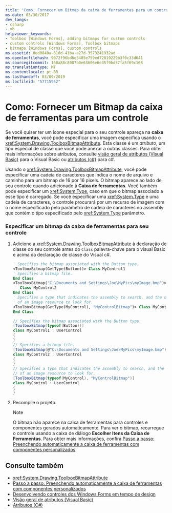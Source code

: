 ```yaml
---
title: 'Como: Fornecer um Bitmap da caixa de ferramentas para um controle'
ms.date: 03/30/2017
dev_langs:
- csharp
- vb
helpviewer_keywords:
- Toolbox [Windows Forms], adding bitmaps for custom controls
- custom controls [Windows Forms], Toolbox bitmaps
- bitmaps [Windows Forms], custom controls
ms.assetid: 0ed0840a-616d-41ba-a27d-3573241932ad
ms.openlocfilehash: 9072f96bd6e3485e759ed72819229b3f0c33d641
ms.sourcegitcommit: 160a88c8087b0e63606e6e35f9bd57fa5f69c168
ms.translationtype: MT
ms.contentlocale: pt-BR
ms.lasthandoff: 03/09/2019
ms.locfileid: "57715952"
---
```

# <a name="how-to-provide-a-toolbox-bitmap-for-a-control"></a>Como: Fornecer um Bitmap da caixa de ferramentas para um controle
Se você quiser ter um ícone especial para o seu controle apareça na **caixa de ferramentas**, você pode especificar uma imagem específica usando o <xref:System.Drawing.ToolboxBitmapAttribute>. Esta classe é um *atributo*, um tipo especial de classe que você pode anexar a outras classes. Para obter mais informações sobre atributos, consulte [visão geral de atributos (Visual Basic)](../../../visual-basic/programming-guide/concepts/attributes/index.md) para o Visual Basic ou [atributos (c#)](../../../csharp/programming-guide/concepts/attributes/index.md) para c#.  
  
 Usando o <xref:System.Drawing.ToolboxBitmapAttribute>, você pode especificar uma cadeia de caracteres que indica o nome de arquivo e caminho para um bitmap de 16 por 16 pixels. O bitmap aparece ao lado de seu controle quando adicionado à **Caixa de ferramentas**. Você também pode especificar um <xref:System.Type>, caso em que o bitmap associado a esse tipo é carregado. Se você especificar uma <xref:System.Type> e uma cadeia de caracteres, o controle procurará por um recurso de imagem com o nome especificado pelo parâmetro de cadeia de caracteres no assembly que contém o tipo especificado pelo <xref:System.Type> parâmetro.  
  
### <a name="to-specify-a-toolbox-bitmap-for-your-control"></a>Especificar um bitmap da caixa de ferramentas para seu controle  
  
1.  Adicione a <xref:System.Drawing.ToolboxBitmapAttribute> à declaração de classe do seu controle antes do `Class` palavra-chave para o visual Basic e acima da declaração de classe do Visual c#.  
  
    ```vb  
    ' Specifies the bitmap associated with the Button type.  
    <ToolboxBitmap(GetType(Button))> Class MyControl1  
    ' Specifies a bitmap file.  
    End Class  
    <ToolboxBitmap("C:\Documents and Settings\Joe\MyPics\myImage.bmp")> _  
       Class MyControl2  
    End Class  
    ' Specifies a type that indicates the assembly to search, and the name   
    ' of an image resource to look for.  
    <ToolboxBitmap(GetType(MyControl), "MyControlBitmap")> Class MyControl  
    End Class  
    ```  
  
    ```csharp  
    // Specifies the bitmap associated with the Button type.  
    [ToolboxBitmap(typeof(Button))]  
    class MyControl1 : UserControl  
    {  
    }  
    // Specifies a bitmap file.  
    [ToolboxBitmap(@"C:\Documents and Settings\Joe\MyPics\myImage.bmp")]  
    class MyControl2 : UserControl  
    {  
    }  
    // Specifies a type that indicates the assembly to search, and the name   
    // of an image resource to look for.  
    [ToolboxBitmap(typeof(MyControl), "MyControlBitmap")]  
    class MyControl : UserControl  
    {  
    }  
    ```  
  
2.  Recompile o projeto.  
  
    > [!NOTE]
    >  O bitmap não aparece na caixa de ferramentas para controles e componentes gerados automaticamente. Para ver o bitmap, recarregue o controle usando a caixa de diálogo **Escolher Itens da Caixa de Ferramentas**. Para obter mais informações, confira [Passo a passo: Preenchendo automaticamente a caixa de ferramentas com componentes personalizados](walkthrough-automatically-populating-the-toolbox-with-custom-components.md).  
  
## <a name="see-also"></a>Consulte também

- <xref:System.Drawing.ToolboxBitmapAttribute>
- [Passo a passo: Preenchendo automaticamente a caixa de ferramentas com componentes personalizados](walkthrough-automatically-populating-the-toolbox-with-custom-components.md)
- [Desenvolvendo controles dos Windows Forms em tempo de design](developing-windows-forms-controls-at-design-time.md)
- [Visão geral de atributos (Visual Basic)](../../../visual-basic/programming-guide/concepts/attributes/index.md)
- [Atributos (C#)](../../../csharp/programming-guide/concepts/attributes/index.md)
